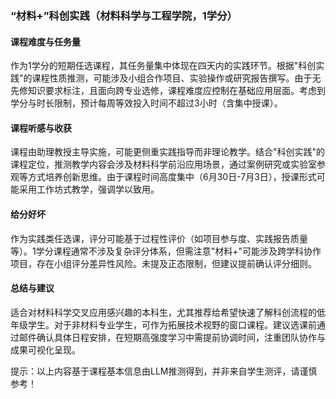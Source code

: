 ### “材料+”科创实践（材料科学与工程学院，1学分）

#### 课程难度与任务量  
作为1学分的短期任选课程，其任务量集中体现在四天内的实践环节。根据"科创实践"的课程性质推测，可能涉及小组合作项目、实验操作或研究报告撰写。由于无先修知识要求标注，且面向跨专业选修，课程难度应控制在基础应用层面。考虑到学分与时长限制，预计每周等效投入时间不超过3小时（含集中授课）。

#### 课程听感与收获  
课程由助理教授主导实施，可能更侧重实践指导而非理论教学。结合"科创实践"的课程定位，推测教学内容会涉及材料科学前沿应用场景，通过案例研究或实验室参观等方式培养创新思维。由于课程时间高度集中（6月30日-7月3日），授课形式可能采用工作坊式教学，强调学以致用。

#### 给分好坏  
作为实践类任选课，评分可能基于过程性评价（如项目参与度、实践报告质量等）。1学分课程通常不涉及复杂评分体系，但需注意"材料+"可能涉及跨学科协作项目，存在小组评分差异性风险。未提及正态限制，但建议提前确认评分细则。

#### 总结与建议  
适合对材料科学交叉应用感兴趣的本科生，尤其推荐给希望快速了解科创流程的低年级学生。对于非材料专业学生，可作为拓展技术视野的窗口课程。建议选课前通过邮件确认具体日程安排，在短期高强度学习中需提前协调时间，注重团队协作与成果可视化呈现。  

提示：以上内容基于课程基本信息由LLM推测得到，并非来自学生测评，请谨慎参考！
